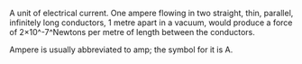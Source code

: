 A unit of electrical current. One ampere flowing in two straight, thin,
parallel, infinitely long conductors, 1 metre apart in a vacuum, would
produce a force of 2×10^-7^Newtons per metre of length between the
conductors.

Ampere is usually abbreviated to amp; the symbol for it is A.
